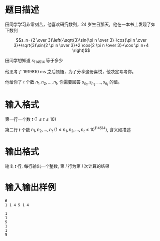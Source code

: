# 题目描述

田同学学习非常刻苦，他喜欢研究数列，24 岁生日那天，他在一本书上发现了如下数列

$$s_n={2 \over 3}\left(-\sqrt{3}\sin{\pi n \over 3}-\cos{\pi n \over 3}+\sqrt{3}\sin{2 \pi n \over 3}+2 \cos{2 \pi n \over 3}+\cos \pi n+4 \right)$$

田同学想知道 $s_{114514}$ 等于多少

他思考了 1919810 ms 之后顿悟，为了分享这份喜悦，他决定考考你。

他给你了 $t$ 个数 $n_1,n_2,...,n_t$, 你需要回答 $s_{n_1},s_{n_2},...,s_{n_t}$ 的值。

# 输入格式

第一行一个数 $t~(1 \leq t \leq 10)$

第二行 $t$ 个数 $n_1,n_2,...,n_t~(1 \leq n_1,n_2,...,n_t \leq {10}^{114514})$, 含义如描述

# 输出格式

输出 $t$ 行, 每行输出一个整数, 第 $i$ 行为第 $i$ 次计算的结果

# 输入输出样例

```input1
6
1 1 4 5 1 4
```

```output1
1
1
5
1
1
5
```

